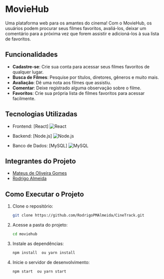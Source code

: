 # MovieHub

Uma plataforma web para os amantes do cinema! Com o MovieHub, os usuários podem procurar seus filmes favoritos, avaliá-los, deixar um comentário para a próxima vez que forem assistir e adicioná-los à sua lista de favoritos.

## Funcionalidades

- **Cadastre-se**: Crie sua conta para acessar seus filmes favoritos de qualquer lugar.
- **Busca de Filmes**: Pesquise por títulos, diretores, gêneros e muito mais.
- **Avaliação**: Dê uma nota aos filmes que assistiu.
- **Comentar**: Deixe registrado alguma observação sobre o filme.
- **Favoritos**: Crie sua própria lista de filmes favoritos para acessar facilmente.

## Tecnologias Utilizadas


- Frontend: [React]
        ![React](https://img.shields.io/badge/React-61DAFB?style=for-the-badge&logo=react&logoColor=white)

- Backend: [Node.js]
        ![Node.js](https://img.shields.io/badge/Node.js-339933?style=for-the-badge&logo=nodedotjs&logoColor=white)

- Banco de Dados: [MySQL]
        ![MySQL](https://img.shields.io/badge/MySQL-4479A1?style=for-the-badge&logo=mysql&logoColor=white)

## Integrantes do Projeto

- [Mateus de Oliveira Gomes](https://github.com/matus014) 
- [Rodrigo Almeida](https://github.com/RodrigoPMAlmeida)


## Como Executar o Projeto

1. Clone o repositório:
   ```bash
   git clone https://github.com/RodrigoPMAlmeida/CineTrack.git
   ```
2. Acesse a pasta do projeto:
   ```bash
   cd moviehub
   ```
3. Instale as dependências:
   ```bash
   npm install  ou yarn install
   ```
4. Inicie o servidor de desenvolvimento:
   ```bash
   npm start  ou yarn start
   ```


